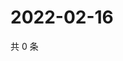 # 2022-02-16

共 0 条

<!-- BEGIN WEIBO -->
<!-- 最后更新时间 Wed Feb 16 2022 15:08:41 GMT+0800 (China Standard Time) -->

<!-- END WEIBO -->
